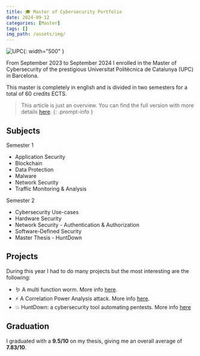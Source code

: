 ```yaml
---
title: 🎓 Master of Cybersecurity Portfolio
date: 2024-09-12
categories: [Master]
tags: []
img_path: /assets/img/
---
```


![UPC](/upc.png){: width="500" }

From September 2023 to September 2024 I enrolled in the Master of Cybersecurity of the prestigious Universitat Politècnica de Catalunya (UPC) in Barcelona.

This master is completely in english and is divided in two semesters for a total of 60 credits ECTS.

> This article is just an overview. You can find the full version with more details [here](https://github.com/blueh0rse/MSCYBER23).
{: .prompt-info }

## Subjects

Semester 1

- Application Security
- Blockchain
- Data Protection
- Malware
- Network Security
- Traffic Monitoring & Analysis

Semester 2

- Cybersecurity Use-cases
- Hardware Security
- Network Security - Authentication & Authorization
- Software-Defined Security
- Master Thesis - HuntDown

## Projects

During this year I had to do many projects but the most interesting are the following:

- 🪱 A multi function worm. More info [here](https://github.com/blueh0rse/ransom-worm).
- ⚡ A Correlation Power Analysis attack. More info [here](https://github.com/blueh0rse/cpa-attack).
- 💥 HuntDown: a cybersecurity tool automating pentests. More info [here](https://gitlab.com/HuntDownUPC/HuntDown)

## Graduation

I graduated with a **9.5/10** on my thesis, giving me an overall average of **7.83/10**.
